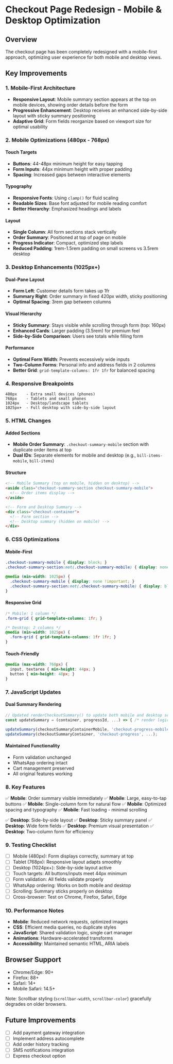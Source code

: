 # Checkout Page Redesign - Mobile & Desktop Optimization

## Overview
The checkout page has been completely redesigned with a mobile-first approach, optimizing user experience for both mobile and desktop views.

## Key Improvements

### 1. Mobile-First Architecture
- **Responsive Layout**: Mobile summary section appears at the top on mobile devices, showing order details before the form
- **Progressive Enhancement**: Desktop receives an enhanced side-by-side layout with sticky summary positioning
- **Adaptive Grid**: Form fields reorganize based on viewport size for optimal usability

### 2. Mobile Optimizations (480px - 768px)

#### Touch Targets
- **Buttons**: 44-48px minimum height for easy tapping
- **Form Inputs**: 44px minimum height with proper padding
- **Spacing**: Increased gaps between interactive elements

#### Typography
- **Responsive Fonts**: Using `clamp()` for fluid scaling
- **Readable Sizes**: Base font adjusted for mobile reading comfort
- **Better Hierarchy**: Emphasized headings and labels

#### Layout
- **Single Column**: All form sections stack vertically
- **Order Summary**: Positioned at top of page on mobile
- **Progress Indicator**: Compact, optimized step labels
- **Reduced Padding**: 1rem-1.5rem padding on small screens vs 3.5rem desktop

### 3. Desktop Enhancements (1025px+)

#### Dual-Pane Layout
- **Form Left**: Customer details form takes up 1fr
- **Summary Right**: Order summary in fixed 420px width, sticky positioning
- **Optimal Spacing**: 3rem gap between columns

#### Visual Hierarchy
- **Sticky Summary**: Stays visible while scrolling through form (top: 160px)
- **Enhanced Cards**: Larger padding (3.5rem) for premium feel
- **Side-by-Side Comparison**: Users see totals while filling form

#### Performance
- **Optimal Form Width**: Prevents excessively wide inputs
- **Two-Column Forms**: Personal info and address fields in 2 columns
- **Better Grid**: `grid-template-columns: 1fr 1fr` for balanced spacing

### 4. Responsive Breakpoints

```
480px    - Extra small devices (phones)
768px    - Tablets and small phones
1024px   - Desktop/landscape tablets  
1025px+  - Full desktop with side-by-side layout
```

### 5. HTML Changes

#### Added Sections
- **Mobile Order Summary**: `.checkout-summary-mobile` section with duplicate order items at top
- **Dual IDs**: Separate elements for mobile and desktop (e.g., `bill-items-mobile`, `bill-items`)

#### Structure
```html
<!-- Mobile Summary (top on mobile, hidden on desktop) -->
<aside class="checkout-summary-section checkout-summary-mobile">
  <!-- Order items display -->
</aside>

<!-- Form and Desktop Summary -->
<div class="checkout-container">
  <!-- Form section -->
  <!-- Desktop summary (hidden on mobile) -->
</div>
```

### 6. CSS Optimizations

#### Mobile-First
```css
.checkout-summary-mobile { display: block; }
.checkout-summary-section:not(.checkout-summary-mobile) { display: none; }

@media (min-width: 1025px) {
  .checkout-summary-mobile { display: none !important; }
  .checkout-summary-section:not(.checkout-summary-mobile) { display: block; }
}
```

#### Responsive Grid
```css
/* Mobile: 1 column */
.form-grid { grid-template-columns: 1fr; }

/* Desktop: 2 columns */
@media (min-width: 1025px) {
  .form-grid { grid-template-columns: 1fr 1fr; }
}
```

#### Touch-Friendly
```css
@media (max-width: 768px) {
  input, textarea { min-height: 44px; }
  button { min-height: 48px; }
}
```

### 7. JavaScript Updates

#### Dual Summary Rendering
```javascript
// Updated renderCheckoutSummary() to update both mobile and desktop sections
const updateSummary = (container, progressId, ...) => { /* render logic */ };

updateSummary(checkoutSummaryContainerMobile, 'checkout-progress-mobile', ...);
updateSummary(checkoutSummaryContainer, 'checkout-progress', ...);
```

#### Maintained Functionality
- Form validation unchanged
- WhatsApp ordering intact
- Cart management preserved
- All original features working

### 8. Key Features

✅ **Mobile**: Order summary visible immediately
✅ **Mobile**: Large, easy-to-tap buttons
✅ **Mobile**: Single-column form for natural flow
✅ **Mobile**: Optimized spacing and typography
✅ **Mobile**: Fast loading - minimal scrolling

✅ **Desktop**: Side-by-side layout
✅ **Desktop**: Sticky summary panel
✅ **Desktop**: Wide form fields
✅ **Desktop**: Premium visual presentation
✅ **Desktop**: Two-column form for efficiency

### 9. Testing Checklist

- [ ] Mobile (480px): Form displays correctly, summary at top
- [ ] Tablet (768px): Responsive layout adapts smoothly
- [ ] Desktop (1024px+): Side-by-side layout active
- [ ] Touch targets: All buttons/inputs meet 44px minimum
- [ ] Form validation: All fields validate properly
- [ ] WhatsApp ordering: Works on both mobile and desktop
- [ ] Scrolling: Summary sticks properly on desktop
- [ ] Cross-browser: Test on Chrome, Firefox, Safari, Edge

### 10. Performance Notes

- **Mobile**: Reduced network requests, optimized images
- **CSS**: Efficient media queries, no duplicate styles
- **JavaScript**: Shared validation logic, single cart manager
- **Animations**: Hardware-accelerated transforms
- **Accessibility**: Maintained semantic HTML, ARIA labels

## Browser Support

- Chrome/Edge: 90+
- Firefox: 88+
- Safari: 14+
- Mobile Safari: 14.5+

Note: Scrollbar styling (`scrollbar-width`, `scrollbar-color`) gracefully degrades on older browsers.

## Future Improvements

- [ ] Add payment gateway integration
- [ ] Implement address autocomplete
- [ ] Add order history tracking
- [ ] SMS notifications integration
- [ ] Express checkout option
